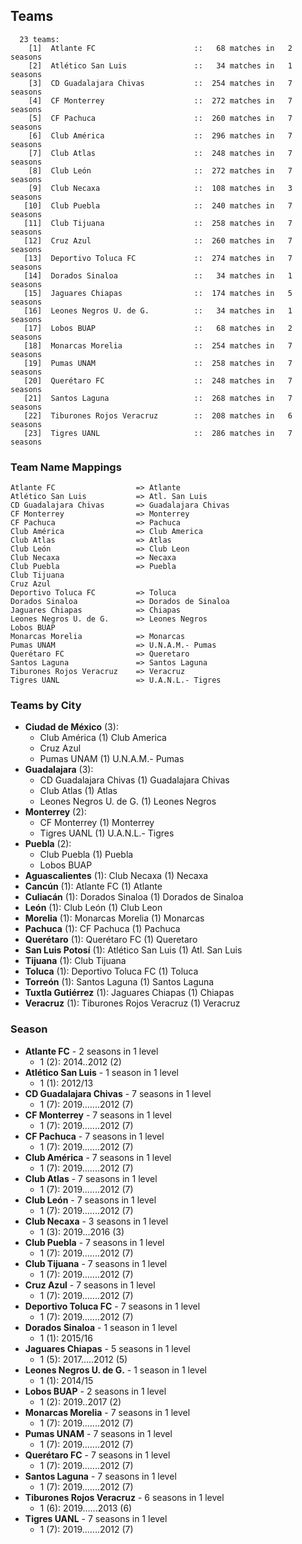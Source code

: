 ## Teams

```
  23 teams:
    [1]  Atlante FC                      ::   68 matches in   2 seasons
    [2]  Atlético San Luis               ::   34 matches in   1 seasons
    [3]  CD Guadalajara Chivas           ::  254 matches in   7 seasons
    [4]  CF Monterrey                    ::  272 matches in   7 seasons
    [5]  CF Pachuca                      ::  260 matches in   7 seasons
    [6]  Club América                    ::  296 matches in   7 seasons
    [7]  Club Atlas                      ::  248 matches in   7 seasons
    [8]  Club León                       ::  272 matches in   7 seasons
    [9]  Club Necaxa                     ::  108 matches in   3 seasons
   [10]  Club Puebla                     ::  240 matches in   7 seasons
   [11]  Club Tijuana                    ::  258 matches in   7 seasons
   [12]  Cruz Azul                       ::  260 matches in   7 seasons
   [13]  Deportivo Toluca FC             ::  274 matches in   7 seasons
   [14]  Dorados Sinaloa                 ::   34 matches in   1 seasons
   [15]  Jaguares Chiapas                ::  174 matches in   5 seasons
   [16]  Leones Negros U. de G.          ::   34 matches in   1 seasons
   [17]  Lobos BUAP                      ::   68 matches in   2 seasons
   [18]  Monarcas Morelia                ::  254 matches in   7 seasons
   [19]  Pumas UNAM                      ::  258 matches in   7 seasons
   [20]  Querétaro FC                    ::  248 matches in   7 seasons
   [21]  Santos Laguna                   ::  268 matches in   7 seasons
   [22]  Tiburones Rojos Veracruz        ::  208 matches in   6 seasons
   [23]  Tigres UANL                     ::  286 matches in   7 seasons
```


### Team Name Mappings



```
Atlante FC                  => Atlante
Atlético San Luis           => Atl. San Luis
CD Guadalajara Chivas       => Guadalajara Chivas
CF Monterrey                => Monterrey
CF Pachuca                  => Pachuca
Club América                => Club America
Club Atlas                  => Atlas
Club León                   => Club Leon
Club Necaxa                 => Necaxa
Club Puebla                 => Puebla
Club Tijuana                
Cruz Azul                   
Deportivo Toluca FC         => Toluca
Dorados Sinaloa             => Dorados de Sinaloa
Jaguares Chiapas            => Chiapas
Leones Negros U. de G.      => Leones Negros
Lobos BUAP                  
Monarcas Morelia            => Monarcas
Pumas UNAM                  => U.N.A.M.- Pumas
Querétaro FC                => Queretaro
Santos Laguna               => Santos Laguna
Tiburones Rojos Veracruz    => Veracruz
Tigres UANL                 => U.A.N.L.- Tigres
```



### Teams by City

- **Ciudad de México** (3): 
  - Club América  (1) Club America
  - Cruz Azul 
  - Pumas UNAM  (1) U.N.A.M.- Pumas
- **Guadalajara** (3): 
  - CD Guadalajara Chivas  (1) Guadalajara Chivas
  - Club Atlas  (1) Atlas
  - Leones Negros U. de G.  (1) Leones Negros
- **Monterrey** (2): 
  - CF Monterrey  (1) Monterrey
  - Tigres UANL  (1) U.A.N.L.- Tigres
- **Puebla** (2): 
  - Club Puebla  (1) Puebla
  - Lobos BUAP 
- **Aguascalientes** (1): Club Necaxa  (1) Necaxa
- **Cancún** (1): Atlante FC  (1) Atlante
- **Culiacán** (1): Dorados Sinaloa  (1) Dorados de Sinaloa
- **León** (1): Club León  (1) Club Leon
- **Morelia** (1): Monarcas Morelia  (1) Monarcas
- **Pachuca** (1): CF Pachuca  (1) Pachuca
- **Querétaro** (1): Querétaro FC  (1) Queretaro
- **San Luis Potosí** (1): Atlético San Luis  (1) Atl. San Luis
- **Tijuana** (1): Club Tijuana 
- **Toluca** (1): Deportivo Toluca FC  (1) Toluca
- **Torreón** (1): Santos Laguna  (1) Santos Laguna
- **Tuxtla Gutiérrez** (1): Jaguares Chiapas  (1) Chiapas
- **Veracruz** (1): Tiburones Rojos Veracruz  (1) Veracruz




### Season

- **Atlante FC** - 2 seasons in 1 level
  - 1 (2): 2014..2012 (2)
- **Atlético San Luis** - 1 season in 1 level
  - 1 (1): 2012/13
- **CD Guadalajara Chivas** - 7 seasons in 1 level
  - 1 (7): 2019.......2012 (7)
- **CF Monterrey** - 7 seasons in 1 level
  - 1 (7): 2019.......2012 (7)
- **CF Pachuca** - 7 seasons in 1 level
  - 1 (7): 2019.......2012 (7)
- **Club América** - 7 seasons in 1 level
  - 1 (7): 2019.......2012 (7)
- **Club Atlas** - 7 seasons in 1 level
  - 1 (7): 2019.......2012 (7)
- **Club León** - 7 seasons in 1 level
  - 1 (7): 2019.......2012 (7)
- **Club Necaxa** - 3 seasons in 1 level
  - 1 (3): 2019...2016 (3)
- **Club Puebla** - 7 seasons in 1 level
  - 1 (7): 2019.......2012 (7)
- **Club Tijuana** - 7 seasons in 1 level
  - 1 (7): 2019.......2012 (7)
- **Cruz Azul** - 7 seasons in 1 level
  - 1 (7): 2019.......2012 (7)
- **Deportivo Toluca FC** - 7 seasons in 1 level
  - 1 (7): 2019.......2012 (7)
- **Dorados Sinaloa** - 1 season in 1 level
  - 1 (1): 2015/16
- **Jaguares Chiapas** - 5 seasons in 1 level
  - 1 (5): 2017.....2012 (5)
- **Leones Negros U. de G.** - 1 season in 1 level
  - 1 (1): 2014/15
- **Lobos BUAP** - 2 seasons in 1 level
  - 1 (2): 2019..2017 (2)
- **Monarcas Morelia** - 7 seasons in 1 level
  - 1 (7): 2019.......2012 (7)
- **Pumas UNAM** - 7 seasons in 1 level
  - 1 (7): 2019.......2012 (7)
- **Querétaro FC** - 7 seasons in 1 level
  - 1 (7): 2019.......2012 (7)
- **Santos Laguna** - 7 seasons in 1 level
  - 1 (7): 2019.......2012 (7)
- **Tiburones Rojos Veracruz** - 6 seasons in 1 level
  - 1 (6): 2019......2013 (6)
- **Tigres UANL** - 7 seasons in 1 level
  - 1 (7): 2019.......2012 (7)

